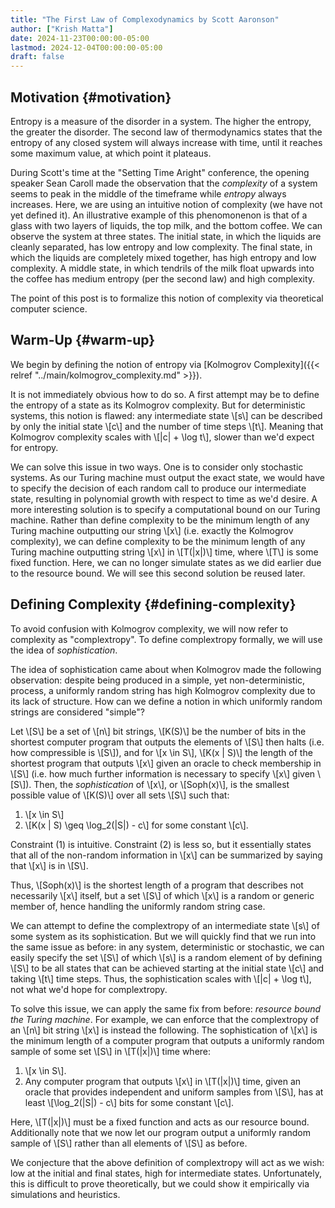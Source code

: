 ```yaml
---
title: "The First Law of Complexodynamics by Scott Aaronson"
author: ["Krish Matta"]
date: 2024-11-23T00:00:00-05:00
lastmod: 2024-12-04T00:00:00-05:00
draft: false
---
```


## Motivation {#motivation}

Entropy is a measure of the disorder in a system. The higher the entropy, the greater the disorder. The second law of thermodynamics states that the entropy of any closed system will always increase with time, until it reaches some maximum value, at which point it plateaus.

During Scott's time at the "Setting Time Aright" conference, the opening speaker Sean Caroll made the observation that the _complexity_ of a system seems to peak in the middle of the timeframe while _entropy_ always increases. Here, we are using an intuitive notion of complexity (we have not yet defined it). An illustrative example of this phenomonenon is that of a glass with two layers of liquids, the top milk, and the bottom coffee. We can observe the system at three states. The initial state, in which the liquids are cleanly separated, has low entropy and low complexity. The final state, in which the liquids are completely mixed together, has high entropy and low complexity. A middle state, in which tendrils of the milk float upwards into the coffee has medium entropy (per the second law) and high complexity.

The point of this post is to formalize this notion of complexity via theoretical computer science.


## Warm-Up {#warm-up}

We begin by defining the notion of entropy via [Kolmogrov Complexity]({{< relref "../main/kolmogrov_complexity.md" >}}).

It is not immediately obvious how to do so. A first attempt may be to define the entropy of a state as its Kolmogrov complexity. But for deterministic systems, this notion is flawed: any intermediate state \\[s\\] can be described by only the initial state \\[c\\] and the number of time steps \\[t\\]. Meaning that Kolmogrov complexity scales with \\[|c| + \log t\\], slower than we'd expect for entropy.

We can solve this issue in two ways. One is to consider only stochastic systems. As our Turing machine must output the exact state, we would have to specify the decision of each random call to produce our intermediate state, resulting in polynomial growth with respect to time as we'd desire. A more interesting solution is to specify a computational bound on our Turing machine. Rather than define complexity to be the minimum length of any Turing machine outputting our string \\[x\\] (i.e. exactly the Kolmogrov complexity), we can define complexity to be the minimum length of any Turing machine outputting string \\[x\\] in \\[T(|x|)\\] time, where \\[T\\] is some fixed function. Here, we can no longer simulate states as we did earlier due to the resource bound. We will see this second solution be reused later.


## Defining Complexity {#defining-complexity}

To avoid confusion with Kolmogrov complexity, we will now refer to complexity as "complextropy". To define complextropy formally, we will use the idea of _sophistication_.

The idea of sophistication came about when Kolmogrov made the following observation: despite being produced in a simple, yet non-deterministic, process, a uniformly random string has high Kolmogrov complexity due to its lack of structure. How can we define a notion in which uniformly random strings are considered "simple"?

Let \\[S\\] be a set of \\[n\\] bit strings, \\[K(S)\\] be the number of bits in the shortest computer program that outputs the elements of \\[S\\] then halts (i.e. how compressible is \\[S\\]), and for \\[x \in S\\], \\[K(x | S)\\] the length of the shortest program that outputs \\[x\\] given an oracle to check membership in \\[S\\] (i.e. how much further information is necessary to specify \\[x\\] given \\[S\\]). Then, the _sophistication_ of \\[x\\], or \\[Soph(x)\\], is the smallest possible value of \\[K(S)\\] over all sets \\[S\\] such that:

1.  \\[x \in S\\]
2.  \\[K(x | S) \geq \log\_2(|S|) - c\\] for some constant \\[c\\].

Constraint (1) is intuitive. Constraint (2) is less so, but it essentially states that all of the non-random information in \\[x\\] can be summarized by saying that \\[x\\] is in \\[S\\].

Thus, \\[Soph(x)\\] is the shortest length of a program that describes not necessarily \\[x\\] itself, but a set \\[S\\] of which \\[x\\] is a random or generic member of, hence handling the uniformly random string case.

We can attempt to define the complextropy of an intermediate state \\[s\\] of some system as its sophistication. But we will quickly find that we run into the same issue as before: in any system, deterministic or stochastic, we can easily specify the set \\[S\\] of which \\[s\\] is a random element of by defining \\[S\\] to be all states that can be achieved starting at the initial state \\[c\\] and taking \\[t\\] time steps. Thus, the sophistication scales with \\[|c| + \log t\\], not what we'd hope for complextropy.

To solve this issue, we can apply the same fix from before: _resource bound the Turing machine_. For example, we can enforce that the complextropy of an \\[n\\] bit string \\[x\\] is instead the following. The sophistication of \\[x\\] is the minimum length of a computer program that outputs a uniformly random sample of some set \\[S\\] in \\[T(|x|)\\] time where:

1.  \\[x \in S\\].
2.  Any computer program that outputs \\[x\\] in \\[T(|x|)\\] time, given an oracle that provides independent and uniform samples from \\[S\\], has at least \\[\log\_2(|S|) - c\\] bits for some constant \\[c\\].

Here, \\[T(|x|)\\] must be a fixed function and acts as our resource bound. Additionally note that we now let our program output a uniformly random sample of \\[S\\] rather than all elements of \\[S\\] as before.

We conjecture that the above definition of complextropy will act as we wish: low at the initial and final states, high for intermediate states. Unfortunately, this is difficult to prove theoretically, but we could show it empirically via simulations and heuristics.
